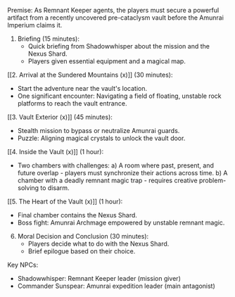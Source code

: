 Premise: As Remnant Keeper agents, the players must secure a powerful artifact from a recently uncovered pre-cataclysm vault before the Amunrai Imperium claims it.

1. Briefing (15 minutes):
   - Quick briefing from Shadowwhisper about the mission and the Nexus Shard.
   - Players given essential equipment and a magical map.

[[2. Arrival at the Sundered Mountains (x)]] (30 minutes):
   - Start the adventure near the vault's location.
   - One significant encounter: Navigating a field of floating, unstable rock platforms to reach the vault entrance.

[[3. Vault Exterior (x)]] (45 minutes):
   - Stealth mission to bypass or neutralize Amunrai guards.
   - Puzzle: Aligning magical crystals to unlock the vault door.

[[4. Inside the Vault (x)]] (1 hour):
   - Two chambers with challenges:
     a) A room where past, present, and future overlap - players must synchronize their actions across time.
     b) A chamber with a deadly remnant magic trap - requires creative problem-solving to disarm.

[[5. The Heart of the Vault (x)]] (1 hour):
   - Final chamber contains the Nexus Shard.
   - Boss fight: Amunrai Archmage empowered by unstable remnant magic.

6. Moral Decision and Conclusion (30 minutes):
   - Players decide what to do with the Nexus Shard.
   - Brief epilogue based on their choice.

Key NPCs:
- Shadowwhisper: Remnant Keeper leader (mission giver)
- Commander Sunspear: Amunrai expedition leader (main antagonist)